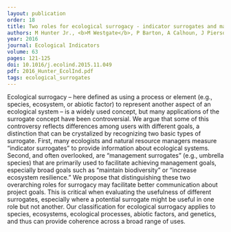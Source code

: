 ```yaml
---
layout: publication
order: 18
title: Two roles for ecological surrogacy - indicator surrogates and management surrogates.
authors: M Hunter Jr., <b>M Westgate</b>, P Barton, A Calhoun, J Pierson, A Tulloch, M Beger, C Branquino, T Caro, J Gross, J Heino, P Lane, C Longo, K Martin, WH McDowell, C Mellin, H Salo & D Lindenmayer
year: 2016
journal: Ecological Indicators
volume: 63
pages: 121-125
doi: 10.1016/j.ecolind.2015.11.049
pdf: 2016_Hunter_EcolInd.pdf
tags: ecological_surrogates
---
```

Ecological surrogacy – here defined as using a process or element (e.g., species, ecosystem, or abiotic factor) to represent another aspect of an ecological system – is a widely used concept, but many applications of the surrogate concept have been controversial. We argue that some of this controversy reflects differences among users with different goals, a distinction that can be crystalized by recognizing two basic types of surrogate. First, many ecologists and natural resource managers measure “indicator surrogates” to provide information about ecological systems. Second, and often overlooked, are “management surrogates” (e.g., umbrella species) that are primarily used to facilitate achieving management goals, especially broad goals such as “maintain biodiversity” or “increase ecosystem resilience.” We propose that distinguishing these two overarching roles for surrogacy may facilitate better communication about project goals. This is critical when evaluating the usefulness of different surrogates, especially where a potential surrogate might be useful in one role but not another. Our classification for ecological surrogacy applies to species, ecosystems, ecological processes, abiotic factors, and genetics, and thus can provide coherence across a broad range of uses.